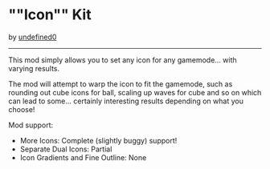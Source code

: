 # ""Icon"" Kit
by [undefined0](user:13351341)

---

This mod simply allows you to set any icon for any gamemode... with varying results.


The mod will attempt to warp the icon to fit the gamemode, such as rounding out
cube icons for ball, scaling up waves for cube and so on which can lead to some...
certainly interesting results depending on what you choose!


Mod support:
- More Icons: Complete (slightly buggy) support!
- Separate Dual Icons: Partial
- Icon Gradients and Fine Outline: None
